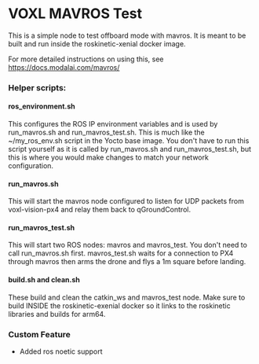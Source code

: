 # VOXL MAVROS Test

This is a simple node to test offboard mode with mavros. It is meant to be built and run inside the roskinetic-xenial docker image.

For more detailed instructions on using this, see https://docs.modalai.com/mavros/

### Helper scripts:

#### ros_environment.sh

This configures the ROS IP environment variables and is used by run_mavros.sh and run_mavros_test.sh. This is much like the ~/my_ros_env.sh script in the Yocto base image. You don't have to run this script yourself as it is called by run_mavros.sh and run_mavros_test.sh, but this is where you would make changes to match your network configuration.

#### run_mavros.sh

This will start the mavros node configured to listen for UDP packets from voxl-vision-px4 and relay them back to qGroundControl.

#### run_mavros_test.sh

This will start two ROS nodes: mavros and mavros_test. You don't need to call run_mavros.sh first. mavros_test.sh waits for a connection to PX4 through mavros then arms the drone and flys a 1m square before landing.

#### build.sh and clean.sh

These build and clean the catkin_ws and mavros_test node. Make sure to build INSIDE the roskinetic-exenial docker so it links to the roskinetic libraries and builds for arm64.

### Custom Feature

* Added ros noetic support